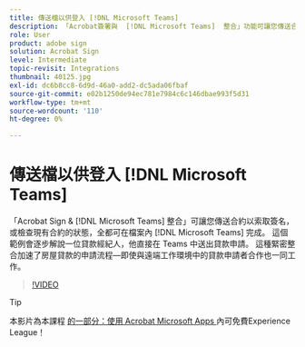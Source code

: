 ```yaml
---
title: 傳送檔以供登入 [!DNL Microsoft Teams]
description: 「Acrobat簽署與  [!DNL Microsoft Teams]  整合」功能可讓您傳送合約以索取簽名，或檢查現有合約的狀態，全都可在 [!DNL Microsoft Teams]
role: User
product: adobe sign
solution: Acrobat Sign
level: Intermediate
topic-revisit: Integrations
thumbnail: 40125.jpg
exl-id: dc6b8cc8-6d9d-46a0-add2-dc5ada06fbaf
source-git-commit: e02b1250de94ec781e7984c6c146dbae993f5d31
workflow-type: tm+mt
source-wordcount: '110'
ht-degree: 0%

---
```


# 傳送檔以供登入 [!DNL Microsoft Teams]

「Acrobat Sign &amp; [!DNL Microsoft Teams] 整合」可讓您傳送合約以索取簽名，或檢查現有合約的狀態，全都可在檔案內 [!DNL Microsoft Teams] 完成。 這個範例會逐步解說一位貸款經紀人，他直接在 Teams 中送出貸款申請。 這種緊密整合加速了房屋貸款的申請流程—即使與遠端工作環境中的貸款申請者合作也一同工作。

>[!VIDEO](https://video.tv.adobe.com/v/40125?hidetitle=true)

>[!TIP]
>
>本影片為本課程 [ 的一部分：使用 Acrobat Microsoft Apps ](https://experienceleague.adobe.com/?recommended=Sign-U-1-2020.2) 內可免費Experience League！
